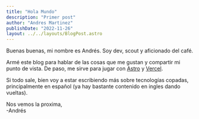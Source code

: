 ```yaml
---
title: "Hola Mundo"
description: "Primer post"
author: "Andres Martinez"
publishDate: "2022-11-26"
layout: ../../layouts/BlogPost.astro
---
```


Buenas buenas, mi nombre es Andrés. Soy dev, scout y aficionado del café.

Armé este blog para hablar de las cosas que me gustan y compartir mi punto de vista. De paso, me sirve para jugar con [Astro](https://astro.build/) y [Vercel](https://vercel.com/).

Si todo sale, bien voy a estar escribiendo más sobre tecnologías copadas, principalmente en español (ya hay bastante contenido en ingles dando vueltas).

Nos vemos la proxima,  
-Andrés
